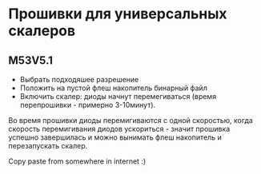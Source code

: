 # Прошивки для универсальных скалеров

## M53V5.1
 - Выбрать подходяшее разрешение
 - Положить на пустой флеш накопитель бинарный файл
 - Включить скалер: диоды начнут перемегиваться (время перепрошивки - примерно 3-10минут).

 Во время прошивки диоды перемигиваются с одной скоростью, когда скорость перемигивания диодов ускориться - значит прошивка успешно завершилась и можно вынимать флеш накопитель и перезапускать скалер.

Copy paste from somewhere in internet :)
